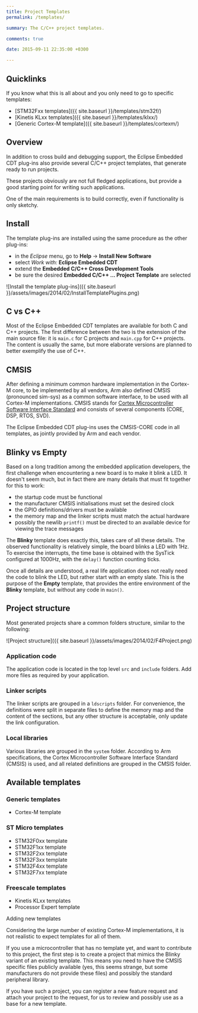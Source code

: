 ```yaml
---
title: Project Templates
permalink: /templates/

summary: The C/C++ project templates.

comments: true

date: 2015-09-11 22:35:00 +0300

---
```


## Quicklinks

If you know what this is all about and you only need to go to specific
templates:

- [STM32Fxx templates]({{ site.baseurl }}/templates/stm32f/)
- [Kinetis KLxx templates]({{ site.baseurl }}/templates/klxx/)
- [Generic Cortex-M template]({{ site.baseurl }}/templates/cortexm/)

## Overview

In addition to cross build and debugging support, the Eclipse Embedded
CDT plug-ins also provide several C/C++ project templates, that generate
ready to run projects.

These projects obviously are not full fledged applications, but provide a
good starting point for writing such applications.

One of the main requirements is to build correctly, even if functionality
is only sketchy.

## Install

The template plug-ins are installed using the same procedure as the other plug-ins:

- in the _Eclipse_ menu, go to **Help** → **Install New Software**
- select *Work with:* **Eclipse Embedded CDT**
- extend the **Embedded C/C++ Cross Development Tools**
- be sure the desired **Embedded C/C++ ... Project Template** are selected

![Install the template plug-ins]({{ site.baseurl }}/assets/images/2014/02/InstallTemplatePlugins.png)

## C vs C++

Most of the Eclipse Embedded CDT templates are available for both C and
C++ projects. The first difference between the two is the extension of
the main source file: it is `main.c` for C projects and `main.cpp` for
C++ projects. The content is usually the same, but more elaborate versions
are planned to better exemplify the use of C++.

## CMSIS

After defining a minimum common hardware implementation in the Cortex-M core,
to be implemented by all vendors, Arm also defined CMSIS (pronounced sim-sys)
as a common software interface, to be used with all Cortex-M implementations.
CMSIS stands for
[Cortex Microcontroller Software Interface Standard](http://www.arm.com/products/processors/cortex-m/cortex-microcontroller-software-interface-standard.php)
and consists of several components (CORE, DSP, RTOS, SVD).

The Eclipse Embedded CDT plug-ins uses the CMSIS-CORE code in all templates,
as jointly provided by Arm and each vendor.

## Blinky vs Empty

Based on a long tradition among the embedded application developers, the
first challenge when encountering a new board is to make it blink a LED.
It doesn't seem much, but in fact there are many details that must fit
together for this to work:

- the startup code must be functional
- the manufacturer CMSIS initialisations must set the desired clock
- the GPIO definitions/drivers must be available
- the memory map and the linker scripts must match the actual hardware
- possibly the newlib `printf()` must be directed to an available device for
viewing the trace messages

The **Blinky** template does exactly this, takes care of all these details.
The observed functionality is relatively simple, the board blinks a LED with
1Hz. To exercise the interrupts, the time base is obtained with the SysTick
configured at 1000Hz, with the `delay()` function counting ticks.

Once all details are understood, a real life application does not really need
the code to blink the LED, but rather start with an empty slate. This is
the purpose of the **Empty** template, that provides the entire environment
of the **Blinky** template, but without any code in `main()`.

## Project structure

Most generated projects share a common folders structure, similar to the following:

![Project structure]({{ site.baseurl }}/assets/images/2014/02/F4Project.png)

### Application code

The application code is located in the top level `src` and `include` folders.
Add more files as required by your application.

### Linker scripts

The linker scripts are grouped in a `ldscripts` folder. For convenience,
the definitions were split in separate files to define the memory map and
the content of the sections, but any other structure is acceptable, only
update the link configuration.

### Local libraries

Various libraries are grouped in the `system` folder. According to Arm
specifications, the Cortex Microcontroller Software Interface Standard
(CMSIS) is used, and all related definitions are grouped in the CMSIS folder.

## Available templates

### Generic templates

- Cortex-M template

### ST Micro templates

- STM32F0xx template
- STM32F1xx template
- STM32F2xx template
- STM32F3xx template
- STM32F4xx template
- STM32F7xx template

### Freescale templates

- Kinetis KLxx templates
- Processor Expert template

Adding new templates

Considering the large number of existing Cortex-M implementations, it is
not realistic to expect templates for all of them.

If you use a microcontroller that has no template yet, and want to
contribute to this project, the first step is to create a project that
mimics the Blinky variant of an existing template. This means you need
to have the CMSIS specific files publicly available (yes, this seems
strange, but some manufacturers do not provide these files) and possibly
the standard peripheral library.

If you have such a project, you can register a new feature request and
attach your project to the request, for us to review and possibly use
as a base for a new template.
